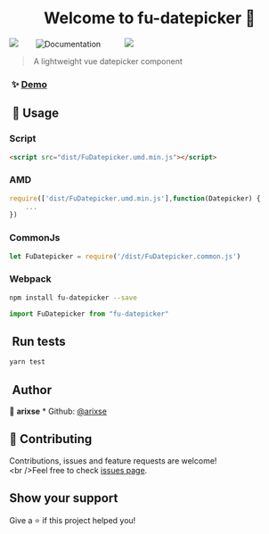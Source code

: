 
<h1 align="center">Welcome to fu-datepicker 👋</h1>
<p>
<img alat="Version" src="https://img.shields.io/badge/version-1.0.0-blue.svg?cacheSeconds=2592000" >
  <a href="https://arixse.github.io/fu-datepicker/index.html" target="_blank">
    <img alt="Documentation" src="https://img.shields.io/badge/documentation-yes-brightgreen.svg" >
  </a>
  <a href="#" target="_blank">
    <img src="https://img.shields.io/badge/License-MIT-yellow.svg">
  </a>
</p>

> A lightweight vue datepicker component


###  ✨ [Demo](https://arixse.github.io/fu-datepicker/index.html)

##  🚀 Usage

### Script
```html
<script src="dist/FuDatepicker.umd.min.js"></script>
```

### AMD
```js
require(['dist/FuDatepicker.umd.min.js'],function(Datepicker) {
    ...
})
```

### CommonJs
```js
let FuDatepicker = require('/dist/FuDatepicker.common.js')
```
### Webpack
```sh
npm install fu-datepicker --save
```
```js
import FuDatepicker from "fu-datepicker"
```

##  Run tests

```sh
yarn test
```
##  Author

👤 **arixse**
* Github: [@arixse](https://github.com/arixse)

## 🤝 Contributing
Contributions, issues and feature requests are welcome!<br />Feel free to check [issues page](https://github.com/arixse/fu-datepicker/issues).
## Show your support
Give a ⭐️ if this project helped you!

